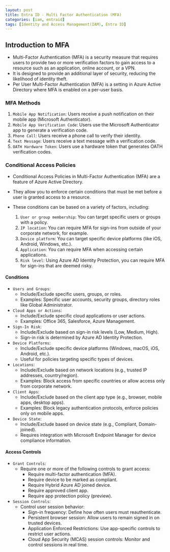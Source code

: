 ```yaml
---
layout: post
title: Entra ID - Multi Factor Authentication (MFA)
categories: [iam, entraid]
tags: [Identity and Access Management(IAM), Entra ID]
---
```


## Introduction to MFA

- Multi-Factor Authentication (MFA) is a security measure that requires users to provide two or more verification factors to gain access to a resource such as an application, online account, or a VPN. 
- It is designed to provide an additional layer of security, reducing the likelihood of identity theft.
- Per User Multi-Factor Authentication (MFA) is a setting in Azure Active Directory where MFA is enabled on a per-user basis.


### MFA Methods

1. `Mobile App Notification`: Users receive a push notification on their mobile app (Microsoft Authenticator).
2. `Mobile App Verification Code`: Users use the Microsoft Authenticator app to generate a verification code.
3. `Phone Call`: Users receive a phone call to verify their identity.
4. `Text Message`: Users receive a text message with a verification code.
5. `OATH Hardware Token`: Users use a hardware token that generates OATH verification codes.


### Conditional Access Policies
- Conditional Access Policies in Multi-Factor Authentication (MFA) are a feature of Azure Active Directory. 
- They allow you to enforce certain conditions that must be met before a user is granted access to a resource.
- These conditions can be based on a variety of factors, including:

    1. `User or group membership`: You can target specific users or groups with a policy.
    2. `IP location`: You can require MFA for sign-ins from outside of your corporate network, for example.
    3. `Device platform`: You can target specific device platforms (like iOS, Android, Windows, etc.).
    4. `Application`: You can require MFA when accessing certain applications.
    5. `Risk level`: Using Azure AD Identity Protection, you can require MFA for sign-ins that are deemed risky.


#### **Conditions**
- `Users and Groups`:
    + Include/Exclude specific users, groups, or roles.
    + Examples: Specific user accounts, security groups, directory roles like Global Administrator.
- `Cloud Apps or Actions`:
    + Include/Exclude specific cloud applications or user actions.
    + Examples: Office 365, Salesforce, Azure Management.
- `Sign-In Risk`:
    + Include/Exclude based on sign-in risk levels (Low, Medium, High).
    + Sign-in risk is determined by Azure AD Identity Protection.
-  `Device Platforms`:
    + Include/Exclude specific device platforms (Windows, macOS, iOS, Android, etc.).
    + Useful for policies targeting specific types of devices.
- `Locations`:
    + Include/Exclude based on network locations (e.g., trusted IP addresses, country/region).
    + Examples: Block access from specific countries or allow access only from corporate network.
- `Client Apps`:
    + Include/Exclude based on the client app type (e.g., browser, mobile apps, desktop apps).
    + Examples: Block legacy authentication protocols, enforce policies only on mobile apps.
- `Device State`:
    + Include/Exclude based on device state (e.g., Compliant, Domain-joined).
    + Requires integration with Microsoft Endpoint Manager for device compliance information.

#### **Access Controls**
- `Grant Controls`:
    + Require one or more of the following controls to grant access:
        * Require multi-factor authentication (MFA).
        * Require device to be marked as compliant.
        * Require Hybrid Azure AD joined device.
        * Require approved client app.
        * Require app protection policy (preview).
- `Session Controls`:
    + Control user session behavior:
        * Sign-in frequency: Define how often users must reauthenticate.
        * Persistent browser session: Allow users to remain signed in on trusted devices.
        * Application Enforced Restrictions: Use app-specific controls to restrict user actions.
        * Cloud App Security (MCAS) session controls: Monitor and control sessions in real time.